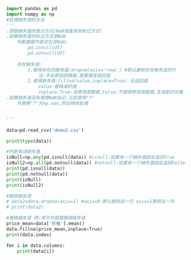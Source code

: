 
<BlogInfo id="177" title="7.缺失值的处理" author="白日梦想猿" pv=0 read_times=0 pre_cost_time=0分45秒 category="pandas学习" tag_list="['pandas学习']" create_time="2021.08.08 10:04:46" update_time="2021.08.24 15:53:42" />

```python
import pandas as pd
import numpy as np
#处理缺失值的方法
'''
.获取缺失值的表示方式(NaN或者其他标记方式)
.如果缺失值的标记方式是NaN
    判断数据中是否包含NaN:
        pd.isnull(df)
        pd.notnull(df)
    
    存在缺失值:
        1.删除存在的缺失值:dropna(axis='rows') #默认删除存在缺失值的行
            注:不会修改原数据,需要接受返回值
        2.替换缺失值:fillna(value,inplace=True) 无返回值
            value:替换成的值
            inplace:True:会修改原数据,False:不替换修改原数据,生成新的对象
.如果缺失值没有使用NaN标记,比如使用"?"
    先替换"?"为np.nan,然后继续处理


'''

data=pd.read_csv('demo2.csv')

print(type(data))

#判断有误缺失值
isNull=np.any(pd.isnull(data)) #isnull:如果有一个缺失值就会返回True
isNull2=np.all(pd.notnull(data)) #notnull:如果有一个缺失值就会返回False
print(pd.isnull(data))
print(pd.notnull(data))
print(isNull)
print(isNull2)

#删除缺失项
# data2=data.dropna(axis=1) #axis=0:默认删除这一行 axis=1删除这一列
# print(data2)

#替换缺失值 例:用平均值替换掉缺失值
price_mean=data['价格'].mean()
data.fillna(price_mean,inplace=True)
print(data.index)

for i in data.columns:
    print(data[i])
```
